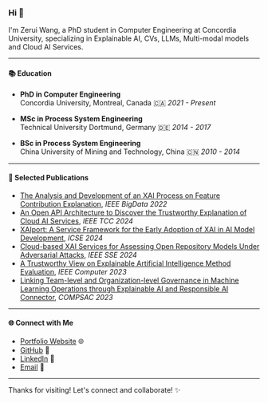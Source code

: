 ### Hi 👋                                                                                     

I'm Zerui Wang, a PhD student in Computer Engineering at Concordia University, specializing in Explainable AI, CVs, LLMs, Multi-modal models and Cloud AI Services. 

---

#### 📚 Education

- **PhD in Computer Engineering**  
  Concordia University, Montreal, Canada  🇨🇦
  *2021 - Present*

- **MSc in Process System Engineering**  
  Technical University Dortmund, Germany  🇩🇪
  *2014 - 2017* 

- **BSc in Process System Engineering**  
  China University of Mining and Technology, China  🇨🇳
  *2010 - 2014* 

---

#### 📄 Selected Publications

- [The Analysis and Development of an XAI Process on Feature Contribution Explanation](https://ieeexplore.ieee.org/document/10020313), *IEEE BigData 2022*
- [An Open API Architecture to Discover the Trustworthy Explanation of Cloud AI Services](https://ieeexplore.ieee.org/document/10529172), *IEEE TCC 2024*
- [XAIport: A Service Framework for the Early Adoption of XAI in AI Model Development](https://dl.acm.org/doi/10.1145/3639476.3639759), *ICSE 2024*
- [Cloud-based XAI Services for Assessing Open Repository Models Under Adversarial Attacks](https://arxiv.org/abs/2401.12261), *IEEE SSE 2024*
- [A Trustworthy View on Explainable Artificial Intelligence Method Evaluation](https://ieeexplore.ieee.org/document/10098190), *IEEE Computer 2023*
- [Linking Team-level and Organization-level Governance in Machine Learning Operations through Explainable AI and Responsible AI Connector](https://ieeexplore.ieee.org/document/10197114), *COMPSAC 2023*

---

#### 🌐 Connect with Me

- [Portfolio Website](https://deep-learning.ca/) 🌐
- [GitHub](https://github.com/ZeruiW) 🐙
- [LinkedIn](https://www.linkedin.com/in/zerui/) 💼
- [Email](mailto:wangzerui418@gmail.com) 📧

---

Thanks for visiting! Let's connect and collaborate! ✨
